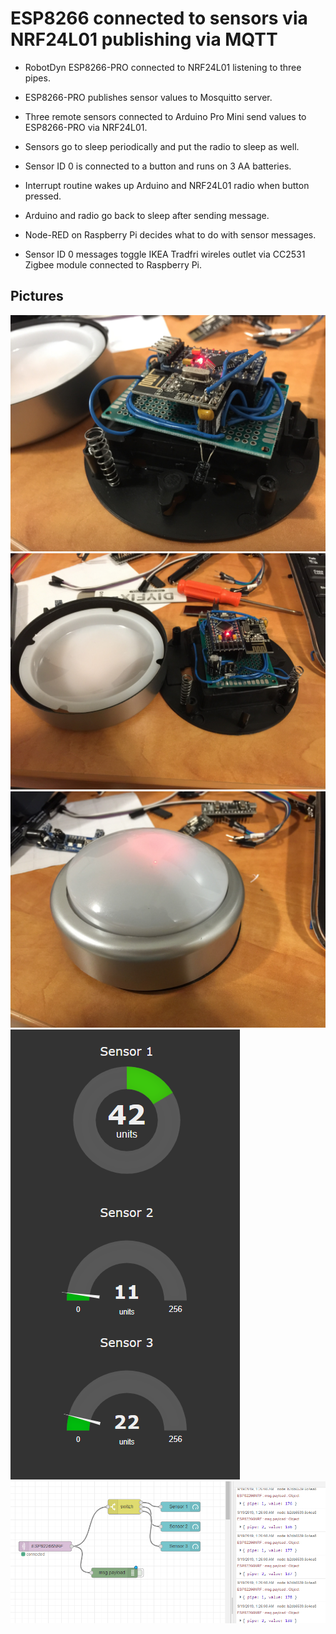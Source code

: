 # ESP8266 connected to sensors via NRF24L01 publishing via MQTT

* RobotDyn ESP8266-PRO connected to NRF24L01 listening to three pipes.
* ESP8266-PRO publishes sensor values to Mosquitto server.

* Three remote sensors connected to Arduino Pro Mini send values to ESP8266-PRO via NRF24L01.
* Sensors go to sleep periodically and put the radio to sleep as well.
* Sensor ID 0 is connected to a button and runs on 3 AA batteries. 
 * Interrupt routine wakes up Arduino and NRF24L01 radio when button pressed.
 * Arduino and radio go back to sleep after sending message.

* Node-RED on Raspberry Pi decides what to do with sensor messages.
* Sensor ID 0 messages toggle IKEA Tradfri wireles outlet via CC2531 Zigbee module connected to Raspberry Pi.

## Pictures

![Dollar store LED button repurposed](wireless-button1.JPG?raw=true)
![Another view of the Arduino and NRF24L01](wireless-button2.JPG?raw=true)
![Completed project. LED light is covered with black tape](wireless-button3.JPG?raw=true)
![Node-RED Dashboard showing the sensor values](node-red-dashboard-sensors.PNG?raw=true)
![Node-RED flow](node-red-flow.PNG?raw=true)